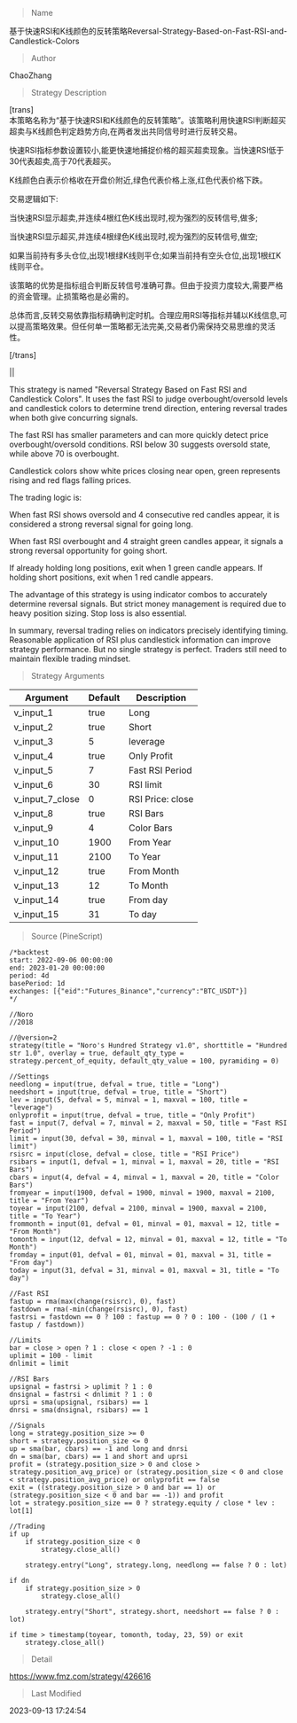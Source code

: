 
> Name

基于快速RSI和K线颜色的反转策略Reversal-Strategy-Based-on-Fast-RSI-and-Candlestick-Colors

> Author

ChaoZhang

> Strategy Description



[trans]  
本策略名称为“基于快速RSI和K线颜色的反转策略”。该策略利用快速RSI判断超买超卖与K线颜色判定趋势方向,在两者发出共同信号时进行反转交易。

快速RSI指标参数设置较小,能更快速地捕捉价格的超买超卖现象。当快速RSI低于30代表超卖,高于70代表超买。

K线颜色白表示价格收在开盘价附近,绿色代表价格上涨,红色代表价格下跌。

交易逻辑如下:

当快速RSI显示超卖,并连续4根红色K线出现时,视为强烈的反转信号,做多;

当快速RSI显示超买,并连续4根绿色K线出现时,视为强烈的反转信号,做空;

如果当前持有多头仓位,出现1根绿K线则平仓;如果当前持有空头仓位,出现1根红K线则平仓。

该策略的优势是指标组合判断反转信号准确可靠。但由于投资力度较大,需要严格的资金管理。止损策略也是必需的。

总体而言,反转交易依靠指标精确判定时机。合理应用RSI等指标并辅以K线信息,可以提高策略效果。但任何单一策略都无法完美,交易者仍需保持交易思维的灵活性。


[/trans]

||



This strategy is named "Reversal Strategy Based on Fast RSI and Candlestick Colors". It uses the fast RSI to judge overbought/oversold levels and candlestick colors to determine trend direction, entering reversal trades when both give concurring signals.

The fast RSI has smaller parameters and can more quickly detect price overbought/oversold conditions. RSI below 30 suggests oversold state, while above 70 is overbought. 

Candlestick colors show white prices closing near open, green represents rising and red flags falling prices. 

The trading logic is:

When fast RSI shows oversold and 4 consecutive red candles appear, it is considered a strong reversal signal for going long.

When fast RSI overbought and 4 straight green candles appear, it signals a strong reversal opportunity for going short.

If already holding long positions, exit when 1 green candle appears. If holding short positions, exit when 1 red candle appears.

The advantage of this strategy is using indicator combos to accurately determine reversal signals. But strict money management is required due to heavy position sizing. Stop loss is also essential.

In summary, reversal trading relies on indicators precisely identifying timing. Reasonable application of RSI plus candlestick information can improve strategy performance. But no single strategy is perfect. Traders still need to maintain flexible trading mindset.

> Strategy Arguments



|Argument|Default|Description|
|----|----|----|
|v_input_1|true|Long|
|v_input_2|true|Short|
|v_input_3|5|leverage|
|v_input_4|true|Only Profit|
|v_input_5|7|Fast RSI Period|
|v_input_6|30|RSI limit|
|v_input_7_close|0|RSI Price: close|high|low|open|hl2|hlc3|hlcc4|ohlc4|
|v_input_8|true|RSI Bars|
|v_input_9|4|Color Bars|
|v_input_10|1900|From Year|
|v_input_11|2100|To Year|
|v_input_12|true|From Month|
|v_input_13|12|To Month|
|v_input_14|true|From day|
|v_input_15|31|To day|


> Source (PineScript)

``` pinescript
/*backtest
start: 2022-09-06 00:00:00
end: 2023-01-20 00:00:00
period: 4d
basePeriod: 1d
exchanges: [{"eid":"Futures_Binance","currency":"BTC_USDT"}]
*/

//Noro
//2018

//@version=2
strategy(title = "Noro's Hundred Strategy v1.0", shorttitle = "Hundred str 1.0", overlay = true, default_qty_type = strategy.percent_of_equity, default_qty_value = 100, pyramiding = 0)

//Settings
needlong = input(true, defval = true, title = "Long")
needshort = input(true, defval = true, title = "Short")
lev = input(5, defval = 5, minval = 1, maxval = 100, title = "leverage")
onlyprofit = input(true, defval = true, title = "Only Profit")
fast = input(7, defval = 7, minval = 2, maxval = 50, title = "Fast RSI Period")
limit = input(30, defval = 30, minval = 1, maxval = 100, title = "RSI limit")
rsisrc = input(close, defval = close, title = "RSI Price")
rsibars = input(1, defval = 1, minval = 1, maxval = 20, title = "RSI Bars")
cbars = input(4, defval = 4, minval = 1, maxval = 20, title = "Color Bars")
fromyear = input(1900, defval = 1900, minval = 1900, maxval = 2100, title = "From Year")
toyear = input(2100, defval = 2100, minval = 1900, maxval = 2100, title = "To Year")
frommonth = input(01, defval = 01, minval = 01, maxval = 12, title = "From Month")
tomonth = input(12, defval = 12, minval = 01, maxval = 12, title = "To Month")
fromday = input(01, defval = 01, minval = 01, maxval = 31, title = "From day")
today = input(31, defval = 31, minval = 01, maxval = 31, title = "To day")

//Fast RSI
fastup = rma(max(change(rsisrc), 0), fast)
fastdown = rma(-min(change(rsisrc), 0), fast)
fastrsi = fastdown == 0 ? 100 : fastup == 0 ? 0 : 100 - (100 / (1 + fastup / fastdown))

//Limits
bar = close > open ? 1 : close < open ? -1 : 0
uplimit = 100 - limit
dnlimit = limit

//RSI Bars
upsignal = fastrsi > uplimit ? 1 : 0
dnsignal = fastrsi < dnlimit ? 1 : 0
uprsi = sma(upsignal, rsibars) == 1
dnrsi = sma(dnsignal, rsibars) == 1

//Signals
long = strategy.position_size >= 0
short = strategy.position_size <= 0
up = sma(bar, cbars) == -1 and long and dnrsi
dn = sma(bar, cbars) == 1 and short and uprsi
profit = (strategy.position_size > 0 and close > strategy.position_avg_price) or (strategy.position_size < 0 and close < strategy.position_avg_price) or onlyprofit == false
exit = ((strategy.position_size > 0 and bar == 1) or (strategy.position_size < 0 and bar == -1)) and profit
lot = strategy.position_size == 0 ? strategy.equity / close * lev : lot[1]

//Trading
if up
    if strategy.position_size < 0
        strategy.close_all()
        
    strategy.entry("Long", strategy.long, needlong == false ? 0 : lot)

if dn
    if strategy.position_size > 0
        strategy.close_all()
        
    strategy.entry("Short", strategy.short, needshort == false ? 0 : lot)
    
if time > timestamp(toyear, tomonth, today, 23, 59) or exit
    strategy.close_all()
```

> Detail

https://www.fmz.com/strategy/426616

> Last Modified

2023-09-13 17:24:54
